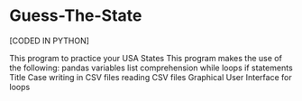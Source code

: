 # Guess-The-State
[CODED IN PYTHON]

This program to practice your USA States 
This program makes the use of the following:
pandas
variables
list comprehension
while loops
if statements
Title Case
writing in CSV files 
reading CSV files
Graphical User Interface
for loops
